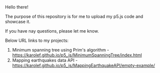 Hello there!

The purpose of this repository is for me to upload my p5.js code and showcase it.

If you have nay questions, please let me know.

Below URL links to my projects:
1. Minimum spanning tree using Prim's algorithm - https://karolef.github.io/p5_js/MinimumSpanningTree/index.html
2. Mapping earthquakes data API - https://karolef.github.io/p5_js/MappingEarthquakeAPI/empty-example/
